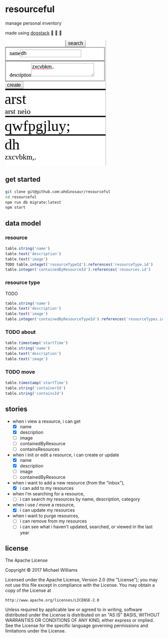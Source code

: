 # resourceful

manage personal inventory

made using [dogstack](https://github.com/root-systems/dogstack) :dog: :dog: :dog:

![screenshot](./screenshot.png)

## get started

```sh
git clone git@github.com:ahdinosaur/resourceful
cd resourceful
npm run db migrate:latest
npm start
```

## data model

### resource

```js
table.string('name')
table.text('description')
table.text('image')
TODO table.integet('resourceTypeId').references('resourceType.id')
table.integer('containedByResourceId').references('resources.id')
```

### resource type

TODO

```js
table.string('name')
table.text('description')
table.text('image')
table.integer('containedByResourceTypeId').references('resourceTypes.id')
```

### TODO about

```js
table.timestamp('startTime')
table.string('name')
table.text('description')
table.text('image')
```

### TODO move

```js
table.timestamp('startTime')
table.string('containerId')
table.string('containsId')
```

## stories

- when i view a resource, i can get
  - [x] name
  - [x] description
  - [ ] image
  - [ ] containedByResource
  - [ ] containsResources
- when i init or edit a resource, i can create or update
  - [x] name
  - [x] description
  - [ ] image
  - [ ] containedByResource
- when i want to add a new resource (from the "inbox"),
  - [x] i can add to my resources
- when i'm searching for a resource,
  - [ ] i can search my resources by name, description, category
- when i use / move a resource,
  - [x] i can update my resources
- when i want to purge resources,
  - [ ] i can remove from my resources
  - [ ] i can see what i haven't updated, searched, or viewed in the last year

## license

The Apache License

Copyright &copy; 2017 Michael Williams

Licensed under the Apache License, Version 2.0 (the "License");
you may not use this file except in compliance with the License.
You may obtain a copy of the License at

    http://www.apache.org/licenses/LICENSE-2.0

Unless required by applicable law or agreed to in writing, software
distributed under the License is distributed on an "AS IS" BASIS,
WITHOUT WARRANTIES OR CONDITIONS OF ANY KIND, either express or implied.
See the License for the specific language governing permissions and
limitations under the License.
